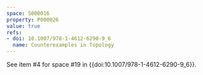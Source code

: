 ```yaml
---
space: S000016
property: P000026
value: true
refs:
- doi: 10.1007/978-1-4612-6290-9_6
  name: Counterexamples in Topology
---
```



See item #4 for space #19 in {{doi:10.1007/978-1-4612-6290-9_6}}.
